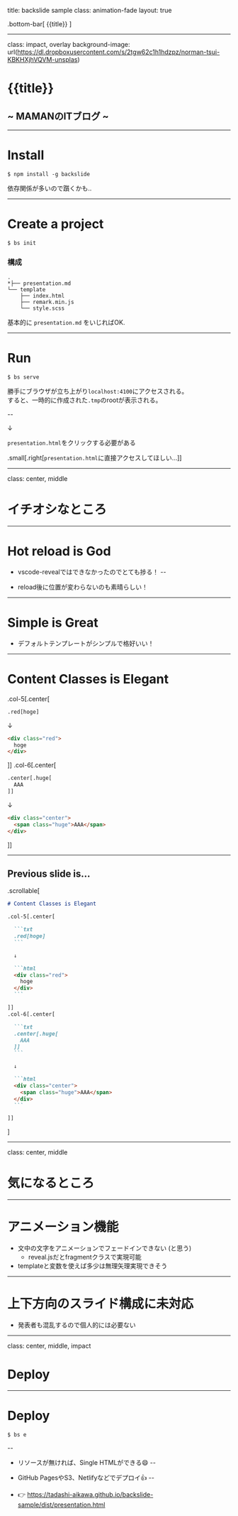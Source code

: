title: backslide sample
class: animation-fade
layout: true

<!-- This slide will serve as the base layout for all your slides -->
.bottom-bar[
  {{title}}
]

---

class: impact, overlay
background-image: url(https://dl.dropboxusercontent.com/s/2tgw62c1h1hdzpz/norman-tsui-KBKHXjhVQVM-unsplas)

# {{title}}
## ~ MAMANのITブログ ~

---

# Install

```shell
$ npm install -g backslide
```

依存関係が多いので躓くかも..

---

# Create a project

```shell
$ bs init
```

### 構成

```shell
.
*├── presentation.md
└── template
    ├── index.html
    ├── remark.min.js
    └── style.scss
```

基本的に `presentation.md` をいじればOK.

---

# Run

```shell
$ bs serve
```

勝手にブラウザが立ち上がり`localhost:4100`にアクセスされる。  
すると、一時的に作成された`.tmp`のrootが表示される。

--

↓

`presentation.html`をクリックする必要がある

.small[.right[`presentation.html`に直接アクセスしてほしい...]]

---

class: center, middle

# イチオシなところ

---

# Hot reload is God

* vscode-revealではできなかったのでとても捗る！
--

* reload後に位置が変わらないのも素晴らしい！

---

# Simple is Great

* デフォルトテンプレートがシンプルで格好いい！

---

# Content Classes is Elegant

.col-5[.center[

  ```txt
  .red[hoge]
  ```

  ↓

  ```html
  <div class="red">
    hoge
  </div>
  ```

]]
.col-6[.center[

  ```txt
  .center[.huge[
    AAA
  ]]
  ```

  ↓

  ```html
  <div class="center">
    <span class="huge">AAA</span>
  </div>
  ```

]]

---

## Previous slide is...

.scrollable[

````markdown
# Content Classes is Elegant

.col-5[.center[

  ```txt
  .red[hoge]
  ```

  ↓

  ```html
  <div class="red">
    hoge
  </div>
  ```

]]
.col-6[.center[

  ```txt
  .center[.huge[
    AAA
  ]]
  ```

  ↓

  ```html
  <div class="center">
    <span class="huge">AAA</span>
  </div>
  ```

]]
````

]

---

class: center, middle

# 気になるところ

---

# アニメーション機能

* 文中の文字をアニメーションでフェードインできない (と思う)
  * reveal.jsだとfragmentクラスで実現可能
* templateと変数を使えば多少は無理矢理実現できそう

---

# 上下方向のスライド構成に未対応

* 発表者も混乱するので個人的には必要ない

---

class: center, middle, impact

# Deploy

---

# Deploy

```
$ bs e
```

--

* リソースが無ければ、Single HTMLができる😄
--

* GitHub PagesやS3、Netlifyなどでデプロイ👍
--

* 👉 https://tadashi-aikawa.github.io/backslide-sample/dist/presentation.html
